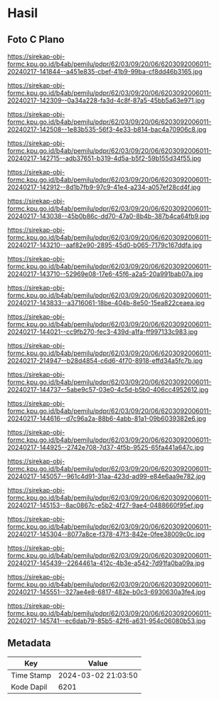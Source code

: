 # Hasil

## Foto C Plano

https://sirekap-obj-formc.kpu.go.id/b4ab/pemilu/pdpr/62/03/09/20/06/6203092006011-20240217-141844--a451e835-cbef-41b9-99ba-cf8dd46b3165.jpg

https://sirekap-obj-formc.kpu.go.id/b4ab/pemilu/pdpr/62/03/09/20/06/6203092006011-20240217-142309--0a34a228-fa3d-4c8f-87a5-45bb5a63e971.jpg

https://sirekap-obj-formc.kpu.go.id/b4ab/pemilu/pdpr/62/03/09/20/06/6203092006011-20240217-142508--1e83b535-56f3-4e33-b814-bac4a70906c8.jpg

https://sirekap-obj-formc.kpu.go.id/b4ab/pemilu/pdpr/62/03/09/20/06/6203092006011-20240217-142715--adb37651-b319-4d5a-b5f2-59b155d34f55.jpg

https://sirekap-obj-formc.kpu.go.id/b4ab/pemilu/pdpr/62/03/09/20/06/6203092006011-20240217-142912--8d1b7fb9-97c9-41e4-a234-a057ef28cd4f.jpg

https://sirekap-obj-formc.kpu.go.id/b4ab/pemilu/pdpr/62/03/09/20/06/6203092006011-20240217-143038--45b0b86c-dd70-47a0-8b4b-387b4ca64fb9.jpg

https://sirekap-obj-formc.kpu.go.id/b4ab/pemilu/pdpr/62/03/09/20/06/6203092006011-20240217-143210--aaf82e90-2895-45d0-b065-7179c167ddfa.jpg

https://sirekap-obj-formc.kpu.go.id/b4ab/pemilu/pdpr/62/03/09/20/06/6203092006011-20240217-143710--52969e08-17e6-45f6-a2a5-20a991bab07a.jpg

https://sirekap-obj-formc.kpu.go.id/b4ab/pemilu/pdpr/62/03/09/20/06/6203092006011-20240217-143833--a3716061-18be-404b-8e50-15ea822ceaea.jpg

https://sirekap-obj-formc.kpu.go.id/b4ab/pemilu/pdpr/62/03/09/20/06/6203092006011-20240217-144021--cc9fb270-fec3-439d-a1fa-ff997133c983.jpg

https://sirekap-obj-formc.kpu.go.id/b4ab/pemilu/pdpr/62/03/09/20/06/6203092006011-20240217-214947--b28d4854-c6d6-4f70-8918-effd34a5fc7b.jpg

https://sirekap-obj-formc.kpu.go.id/b4ab/pemilu/pdpr/62/03/09/20/06/6203092006011-20240217-144737--5abe9c57-03e0-4c5d-b5b0-406cc4952612.jpg

https://sirekap-obj-formc.kpu.go.id/b4ab/pemilu/pdpr/62/03/09/20/06/6203092006011-20240217-144616--d7c96a2a-88b6-4abb-81a1-09b6039382e6.jpg

https://sirekap-obj-formc.kpu.go.id/b4ab/pemilu/pdpr/62/03/09/20/06/6203092006011-20240217-144925--2742e708-7d37-4f5b-9525-65fa441a647c.jpg

https://sirekap-obj-formc.kpu.go.id/b4ab/pemilu/pdpr/62/03/09/20/06/6203092006011-20240217-145057--961c4d91-31aa-423d-ad99-e84e6aa9e782.jpg

https://sirekap-obj-formc.kpu.go.id/b4ab/pemilu/pdpr/62/03/09/20/06/6203092006011-20240217-145153--8ac0867c-e5b2-4f27-9ae4-0488660f95ef.jpg

https://sirekap-obj-formc.kpu.go.id/b4ab/pemilu/pdpr/62/03/09/20/06/6203092006011-20240217-145304--8077a8ce-f378-47f3-842e-0fee38009c0c.jpg

https://sirekap-obj-formc.kpu.go.id/b4ab/pemilu/pdpr/62/03/09/20/06/6203092006011-20240217-145439--2264461a-412c-4b3e-a542-7d91fa0ba09a.jpg

https://sirekap-obj-formc.kpu.go.id/b4ab/pemilu/pdpr/62/03/09/20/06/6203092006011-20240217-145551--327ae4e8-6817-482e-b0c3-6930630a3fe4.jpg

https://sirekap-obj-formc.kpu.go.id/b4ab/pemilu/pdpr/62/03/09/20/06/6203092006011-20240217-145741--ec6dab79-85b5-42f6-a631-954c06080b53.jpg


## Metadata

| Key        | Value               |
| ---------- | ------------------- |
| Time Stamp | 2024-03-02 21:03:50 |
| Kode Dapil | 6201                |



